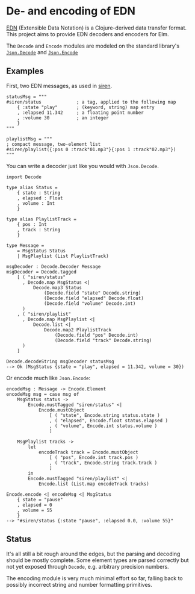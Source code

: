 # De- and encoding of EDN

[EDN](https://github.com/edn-format/edn) (Extensible Data Notation) is a 
Clojure-derived data transfer format. This project aims to provide EDN 
decoders and encoders for Elm.

The `Decode` and `Encode` modules are modeled on the standard library's 
[`Json.Decode`][1] and [`Json.Encode`][2]


## Examples

First, two EDN messages, as used in [siren](https://github.com/alicebob/siren).

```
statusMsg = """
#siren/status             ; a tag, applied to the following map
    { :state "play"       ; (keyword, string) map entry
    , :elapsed 11.342     ; a floating point number
    , :volume 30          ; an integer
    }
"""

playlistMsg = """
; compact message, two-element list
#siren/playlist({:pos 0 :track"01.mp3"}{:pos 1 :track"02.mp3"})
"""
```


You can write a decoder just like you would with `Json.Decode`.

```
import Decode

type alias Status =
    { state : String
    , elapsed : Float
    , volume : Int
    }

type alias PlaylistTrack =
    { pos : Int
    , track : String
    }

type Message =
    = MsgStatus Status
    | MsgPlaylist (List PlaylistTrack)

msgDecoder : Decode.Decoder Message
msgDecoder = Decode.tagged
    [ ( "siren/status"
      , Decode.map MsgStatus <|
          Decode.map3 Status
              (Decode.field "state" Decode.string)
              (Decode.field "elapsed" Decode.float)
              (Decode.field "volume" Decode.int)
      )
    , ( "siren/playlist"
      , Decode.map MsgPlaylist <|
          Decode.list <|
              Decode.map2 PlaylistTrack
                  (Decode.field "pos" Decode.int)
                  (Decode.field "track" Decode.string)
      )
    ]

Decode.decodeString msgDecoder statusMsg
--> Ok (MsgStatus {state = "play", elapsed = 11.342, volume = 30})
```

Or encode much like `Json.Encode`:

```
encodeMsg : Message -> Encode.Element
encodeMsg msg = case msg of
    MsgStatus status ->
        Encode.mustTagged "siren/status" <|
            Encode.mustObject
                [ ( "state", Encode.string status.state )
                , ( "elapsed", Encode.float status.elapsed )
                , ( "volume", Encode.int status.volume )
                ]

    MsgPlaylist tracks ->
        let
            encodeTrack track = Encode.mustObject
                [ ( "pos", Encode.int track.pos )
                , ( "track", Encode.string track.track )
                ]
        in
        Encode.mustTagged "siren/playlist" <|
            Encode.list (List.map encodeTrack tracks)

Encode.encode <| encodeMsg <| MsgStatus
    { state = "pause"
    , elapsed = 0
    , volume = 55
    }
--> "#siren/status {:state "pause", :elapsed 0.0, :volume 55}"
```


## Status

It's all still a bit rough around the edges, but the parsing and 
decoding should be mostly complete. Some element types are parsed 
correctly but not yet exposed through `Decode`, e.g. arbitrary precision 
numbers.

The encoding module is very much minimal effort so far, falling back to 
possibly incorrect string and number formatting primitives.


[1]: http://package.elm-lang.org/packages/elm-lang/core/latest/Json-Decode
[2]: http://package.elm-lang.org/packages/elm-lang/core/latest/Json-Encode
